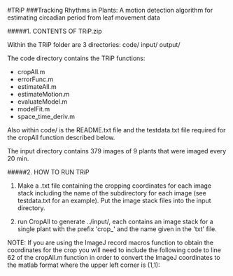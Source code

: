 #TRiP
###Tracking Rhythms in Plants: A motion detection algorithm for estimating circadian period from leaf movement data

#####1. CONTENTS OF TRiP.zip 

Within the TRiP folder are 3 directories: code/ input/ output/

The code directory contains the TRiP functions:

* cropAll.m
* errorFunc.m
* estimateAll.m
* estimateMotion.m
* evaluateModel.m
* modelFit.m
* space_time_deriv.m

Also within code/ is the README.txt file and the testdata.txt file required for the cropAll function described below. 

The input directory contains 379 images of 9 plants that were imaged every 20 min. 

#####2. HOW TO RUN TRiP

1. Make a .txt file containing the cropping coordinates for each image stack including the name of the subdirectory for each image (see testdata.txt for an example). Put the image stack files into the input directory. 

2. run CropAll to generate ../input/<subdir>, each <subdir> contains an image stack for a single plant with the prefix 'crop_' and the name given in the 'txt' file.

NOTE: If you are using the ImageJ record macros function to obtain the coordinates for the crop you will need to include the following code to line 62 of the cropAll.m function in order to convert the ImageJ coordinates to the matlab format where the upper left corner is (1,1):

